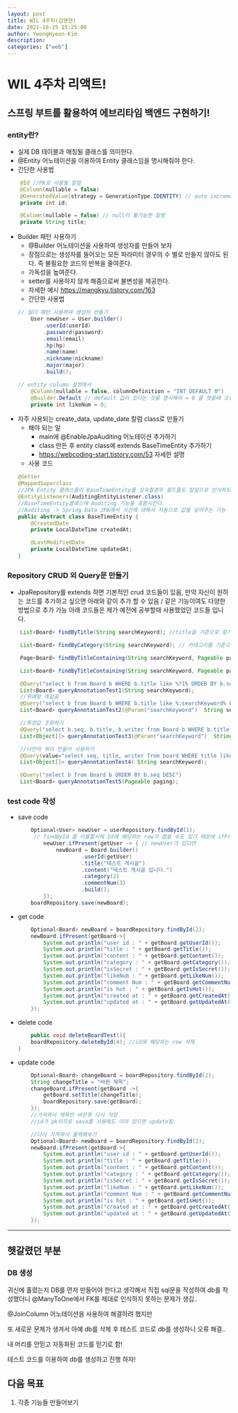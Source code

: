 ```yaml
---
layout: post
title: WIL 4주차(김영현)
date: 2021-10-25 15:25:00
author: YeongHyeon-Kim
description:
categories: ["web"]
---
```


# WIL 4주차 리액트!


## 스프링 부트를 활용하여 에브리타임 백엔드 구현하기!
### entity란?
-   실제 DB 테이블과 매칭될 클래스를 의미한다.
-   @Entity 어노테이션을 이용하여 Entity 클래스임을 명시해줘야 한다.
-   간단한 사용법
```java
    @Id //PK로 사용될 칼럼
    @Column(nullable = false)
    @GeneratedValue(strategy = GenerationType.IDENTITY) // auto increment 될 계획임을 명시
    private int id;

    @Column(nullable = false) // null이 불가능한 칼럼
	private String title;
```
-   Builder 패턴 사용하기
    -   @Builder 어노테이션을 사용하여 생성자를 만들어 보자
    -   장점으로는 생성자를 들어오는 모든 파라미터 경우의 수 별로 만들지 않아도 된다. 즉 불필요한 코드의 반복을 줄여준다.
    -   가독성을 높여준다.
    -   setter를 사용하지 않게 해줌으로써 불변성을 제공한다.
    -   자세한 예시 https://mangkyu.tistory.com/163
    -  간단한 사용법
    ```java
    // 빌더 패턴 사용하여 생성자 만들기
        User newUser = User.builder()
            .userId(userId)
            .password(password)
            .email(email)
            .hp(hp)
            .name(name)
            .nickname(nickname)
            .major(major)
            .build();

    // entity column 설정에서
        @Column(nullable = false, columnDefinition = "INT DEFAULT 0")
        @Builder.Default // default 값이 있다는 것을 명시해야 = 0 을 썻을때 오류가 나오지 않음.
        private int likeNum = 0;
    ```
-   자주 사용되는 create_data, update_date 칼럼 class로 만들기
    -   해야 되는 일
        -   main에 @EnableJpaAuditing 어노테이션 추가하기
        -   class 만든 후 entity class에 extends BaseTimeEntity 추가하기
        -   https://webcoding-start.tistory.com/53 자세한 설명
    -   사용 코드
    ```java
    @Getter
    @MappedSuperclass
    //JPA Entity 클래스들이 BaseTimeEntity를 상속할경우 필드들도 칼럼으로 인식하도록 함
    @EntityListeners(AuditingEntityListener.class)
    //BaseTimeEntity클래스에 Auditing 기능을 포함시킨다.
    //Auditing -> Spring Data JPA에서 시간에 대해서 자동으로 값을 넣어주는 기능
    public abstract class BaseTimeEntity {
        @CreatedDate
        private LocalDateTime createdAt;

        @LastModifiedDate
        private LocalDateTime updatedAt;
    }
    ```
### Repository CRUD 외 Query문 만들기
-   JpaRepository를 extends 하면 기본적인 crud 코드들이 있음, 만약 자신이 원하는 코드를
    추가하고 싶으면 아래와 같이 추가 할 수 있음 / 같은 기능이여도 다양한 방법으로 추가 가능
    아래 코드들은 제가 예전에 공부할때 사용했었던 코드들 입니다.
```java
    List<Board> findByTitle(String searchKeyword); //title을 기준으로 찾기 findBy{칼럼명}()으로 간단하게 생성 가능

    List<Board> findByCategory(String searchKeyword); // 카테고리를 기준으로 찾기

    Page<Board> findByTitleContaining(String searchKeyword, Pageable paging);

    List<Board> findByTitleContaining(String searchKeyword, Pageable paging);

    @Query("select b from Board b WHERE b.title like %?1% ORDER BY b.seq DESC")
    List<Board> queryAnnotationTest1(String searchKeyword);
    //위에랑 똑같음
    @Query("select b from Board b WHERE b.title like %:searchKeyword% ORDER BY b.seq DESC")
    List<Board> queryAnnotationTest2(@Param("searchKeyword")  String searchKeyword);

    //특정값 조회하기
    @Query("select b.seq, b.title, b.writer from Board b WHERE b.title like %:searchKeyword% ORDER BY b.seq DESC")
    List<Object[]> queryAnnotationTest3(@Param("searchKeyword")  String searchKeyword);

    //나만의 쿼리 만들어 사용하기
    @Query(value="select seq, title, writer from board WHERE title like '%'||?1||'%' ORDER BY seq DESC", nativeQuery = true)
    List<Object[]> queryAnnotationTest4( String searchKeyword);

    @Query("select b from Board b ORDER BY b.seq DESC")
    List<Board> queryAnnotationTest5(Pageable paging);
```

### test code 작성
-   save code
    ```java
        Optional<User> newUser = userRepository.findById(1);
         // findById 를 이용할시에 Id에 해당하는 row가 없을 수도 있기 때문에 ifPresent 코드가 없으면 상관은 없지만 노란 밑줄이 그어짐 
            newUser.ifPresent(getUser -> { // newUser가 있다면
                newBoard = Board.builder()
                        .userId(getUser)
                        .title("테스트 게시글")
                        .content("테스트 게시글 입니다.")
                        .category(2)
                        .commentNum(3)
                        .build();
            });
        boardRepository.save(newBoard);
    ```
-   get code
    ```java
        Optional<Board> newBoard = boardRepository.findById(2);
		newBoard.ifPresent(getBoard->{
			System.out.println("user id : " + getBoard.getUserId());
			System.out.println("title : " + getBoard.getTitle());
			System.out.println("content : " + getBoard.getContent());
			System.out.println("category : " + getBoard.getCategory());
			System.out.println("isSecret : " + getBoard.getIsSecret());
			System.out.println("likeNum : " + getBoard.getLikeNum());
			System.out.println("comment Num : " + getBoard.getCommentNum());
			System.out.println("is hot : " + getBoard.getIsHot());
			System.out.println("created at : " + getBoard.getCreatedAt());
			System.out.println("updated at : " + getBoard.getUpdatedAt());
		});
    ```
-   delete code
    ```java
        public void deleteBoardTest(){
		boardRepository.deleteById(4); //id에 해당하는 row 삭제
	}
    ```

-   update code
    ```java
        Optional<Board> changeBoard = boardRepository.findById(2);
        String changeTitle = "바뀐 제목";
        changeBoard.ifPresent(getBoard ->{
            getBoard.setTitle(changeTitle);
            boardRepository.save(getBoard);
        });
        //가져와서 제목만 바꾼후 다시 저장 
        //id가 pk이므로 sava를 사용해도 이미 있으면 update됨.

        //다시 가져와서 출력해보기
        Optional<Board> newBoard = boardRepository.findById(2);
        newBoard.ifPresent(getBoard->{
            System.out.println("user id : " + getBoard.getUserId());
            System.out.println("title : " + getBoard.getTitle());
            System.out.println("content : " + getBoard.getContent());
            System.out.println("category : " + getBoard.getCategory());
            System.out.println("isSecret : " + getBoard.getIsSecret());
            System.out.println("likeNum : " + getBoard.getLikeNum());
            System.out.println("comment Num : " + getBoard.getCommentNum());
            System.out.println("is hot : " + getBoard.getIsHot());
            System.out.println("created at : " + getBoard.getCreatedAt());
            System.out.println("updated at : " + getBoard.getUpdatedAt());
        });
    ```
<hr>

## 헷갈렸던 부분
### DB 생성
귀신에 홀렸는지 DB를 먼저 만들어야 한다고 생각해서
직접 sql문을 작성하여 db를 작성했더니
@ManyToOne에서 FK를 제대로 인식하지 못하는 문제가 생김..

@JoinColumn 어노테이션을 사용하여 해결하려 했지만

또 새로운 문제가 생겨서 아예 db를 삭제 후 테스트 코드로 db를 생성하니 오류 해결..

내 머리를 안믿고 자동화된 코드를 믿기로 함!

테스트 코드를 이용하여 db를 생성하고 진행 하자!


## 다음 목표
1. 각종 기능들 만들어보기
